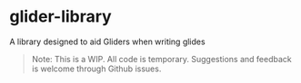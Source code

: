 # glider-library

A library designed to aid Gliders when writing glides

> Note: This is a WIP. All code is temporary. Suggestions and feedback is welcome through Github issues.
